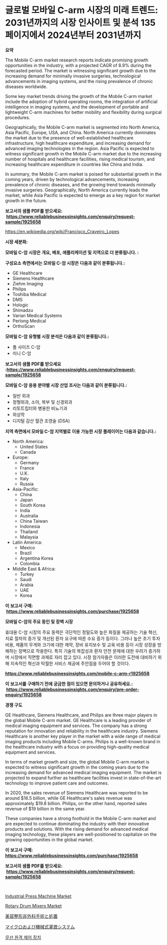 <p><h1>글로벌 모바일 C-arm 시장의 미래 트렌드: 2031년까지의 시장 인사이트 및 분석 135페이지에서 2024년부터 2031년까지</h1></p><p><strong>요약</strong></p>
<p><p>The Mobile C-arm market research reports indicate promising growth opportunities in the industry, with a projected CAGR of 8.9% during the forecasted period. The market is witnessing significant growth due to the increasing demand for minimally invasive surgeries, technological advancements in imaging systems, and the rising prevalence of chronic diseases worldwide.</p><p>Some key market trends driving the growth of the Mobile C-arm market include the adoption of hybrid operating rooms, the integration of artificial intelligence in imaging systems, and the development of portable and lightweight C-arm machines for better mobility and flexibility during surgical procedures.</p><p>Geographically, the Mobile C-arm market is segmented into North America, Asia Pacific, Europe, USA, and China. North America currently dominates the market due to the presence of well-established healthcare infrastructure, high healthcare expenditure, and increasing demand for advanced imaging technologies in the region. Asia Pacific is expected to witness significant growth in the Mobile C-arm market due to the increasing number of hospitals and healthcare facilities, rising medical tourism, and increasing healthcare expenditure in countries like China and India.</p><p>In summary, the Mobile C-arm market is poised for substantial growth in the coming years, driven by technological advancements, increasing prevalence of chronic diseases, and the growing trend towards minimally invasive surgeries. Geographically, North America currently leads the market, while Asia Pacific is expected to emerge as a key region for market growth in the future.</p></p>
<p><strong>보고서의 샘플 PDF를 받으세요: &nbsp;<a href="https://www.reliablebusinessinsights.com/enquiry/request-sample/1925658">https://www.reliablebusinessinsights.com/enquiry/request-sample/1925658</a></strong></p>
<p><a href="https://en.wikipedia.org/wiki/Francisco_Craveiro_Lopes">https://en.wikipedia.org/wiki/Francisco_Craveiro_Lopes</a></p>
<p><strong>시장 세분화:</strong></p>
<p><strong> 모바일 C-암 시장은 개요, 배포, 애플리케이션 및 지역으로 더 분류됩니다. :</strong></p>
<p><strong>구성요소 측면에서는 모바일 C-암 시장은 다음과 같이 분류됩니다.:</strong></p>
<p><ul><li>GE Healthcare</li><li>Siemens Healthcare</li><li>Ziehm Imaging</li><li>Philips</li><li>Toshiba Medical</li><li>DMS</li><li>Hologic</li><li>Shimadzu</li><li>Varian Medical Systems</li><li>Perlong Medical</li><li>OrthoScan</li></ul></p>
<p><strong> 모바일 C-암 유형별 시장 분석은 다음과 같이 분류됩니다.:</strong></p>
<p><ul><li>풀 사이즈 C-암</li><li>미니 C-암</li></ul></p>
<p><strong>보고서의 샘플 PDF를 받으세요 :<a href="https://www.reliablebusinessinsights.com/enquiry/request-sample/1925658">https://www.reliablebusinessinsights.com/enquiry/request-sample/1925658</a></strong></p>
<p><strong> 모바일 C-암 응용 분야별 시장 산업 조사는 다음과 같이 분류됩니다.:</strong></p>
<p><ul><li>일반 외과</li><li>정형외과, 소아, 복부 및 신경외과</li><li>리토트립터와 병용한 비뇨기과</li><li>외상학</li><li>디지털 감산 혈관 조영술 (DSA)</li></ul></p>
<p><strong>지역 측면에서 모바일 C-암 지역별로 이용 가능한 시장 플레이어는 다음과 같습니다.:</strong></p>
<p><ul>
    <li>
        North America:
        <ul>
            <li>United States</li>
            <li>Canada</li>
        </ul>
    </li>
    <li>
        Europe:
        <ul>
            <li>Germany</li>
            <li>France</li>
            <li>U.K.</li>
            <li>Italy</li>
            <li>Russia</li>
        </ul>
    </li>
    <li>
        Asia-Pacific:
        <ul>
            <li>China</li>
            <li>Japan</li>
            <li>South Korea</li>
            <li>India</li>
            <li>Australia</li>
            <li>China Taiwan</li>
            <li>Indonesia</li>
            <li>Thailand</li>
            <li>Malaysia</li>
        </ul>
    </li>
    <li>
        Latin America:
        <ul>
            <li>Mexico</li>
            <li>Brazil</li>
            <li>Argentina Korea</li>
            <li>Colombia</li>
        </ul>
    </li>
    <li>
        Middle East & Africa:
        <ul>
            <li>Turkey</li>
            <li>Saudi</li>
            <li>Arabia</li>
            <li>UAE</li>
            <li>Korea</li>
        </ul>
    </li>
    </ul></p>
<p><strong>이 보고서 구매: &nbsp;<a href="https://www.reliablebusinessinsights.com/purchase/1925658">https://www.reliablebusinessinsights.com/purchase/1925658</a></strong></p>
<p><strong>모바일 C-암의 주요 동인 및 장벽 시장</strong></p>
<p><p>휴대용 C-암 시장의 주요 동력은 극단적인 정밀도와 높은 화질을 제공하는 기술 혁신, 치료 절차의 증가 및 개선된 환자 요구에 따른 수요 증가 등이다. 그러나 높은 초기 투자 비용, 제품의 무게와 크기에 대한 제약, 장비 유지보수 및 교육 비용 등이 시장 성장을 방해하는 장벽으로 작용한다. 특히 기술의 복잡성과 환자 안전 문제에 대한 우려가 증가하며 시장에서 직면할 과제로 자리 잡고 있다. 시장 참가자들은 이러한 도전에 대비하기 위해 지속적인 혁신과 탁월한 서비스 제공에 주안점을 두어야 할 것이다.</p></p>
<p><strong><a href="https://www.reliablebusinessinsights.com/mobile-c-arm-r1925658">https://www.reliablebusinessinsights.com/mobile-c-arm-r1925658</a></strong></p>
<p><strong>이 보고서를 구매하기 전에 궁금한 점이 있으면 문의하거나 공유하세요.: &nbsp;<a href="https://www.reliablebusinessinsights.com/enquiry/pre-order-enquiry/1925658">https://www.reliablebusinessinsights.com/enquiry/pre-order-enquiry/1925658</a></strong></p>
<p><strong>경쟁 구도</strong></p>
<p><p>GE Healthcare, Siemens Healthcare, and Philips are three major players in the global Mobile C-arm market. GE Healthcare is a leading provider of medical imaging equipment and services. The company has a strong reputation for innovation and reliability in the healthcare industry. Siemens Healthcare is another key player in the market with a wide range of medical imaging products including Mobile C-arms. Philips is a well-known brand in the healthcare industry with a focus on providing high-quality medical equipment and services.</p><p>In terms of market growth and size, the global Mobile C-arm market is expected to witness significant growth in the coming years due to the increasing demand for advanced medical imaging equipment. The market is projected to expand further as healthcare facilities invest in state-of-the-art technology to improve patient care and outcomes.</p><p>In 2020, the sales revenue of Siemens Healthcare was reported to be around $16.5 billion, while GE Healthcare's sales revenue was approximately $19.8 billion. Philips, on the other hand, reported sales revenue of $19 billion in the same year.</p><p>These companies have a strong foothold in the Mobile C-arm market and are expected to continue dominating the industry with their innovative products and solutions. With the rising demand for advanced medical imaging technology, these players are well-positioned to capitalize on the growing opportunities in the global market.</p></p>
<p><strong>이 보고서 구매: &nbsp; <a href="https://www.reliablebusinessinsights.com/purchase/1925658">https://www.reliablebusinessinsights.com/purchase/1925658</a></strong></p>
<p><strong>보고서의 샘플 PDF를 받으세요: &nbsp;<a href="https://www.reliablebusinessinsights.com/enquiry/request-sample/1925658">https://www.reliablebusinessinsights.com/enquiry/request-sample/1925658</a></strong><strong></strong></p>
<p>&nbsp;</p>
<p><p><a href="https://github.com/syaifulanwaramsyori/Market-Research-Report-List-1/blob/main/industrial-press-machine-market.md">Industrial Press Machine Market</a></p><p><a href="https://github.com/vregtldg37/Market-Research-Report-List-1/blob/main/rotary-drum-mixers-market.md">Rotary Drum Mixers Market</a></p><p><a href="https://github.com/zjkmgcs938405/Market-Research-Report-List-2/blob/main/8741172160460.md">美容整形非外科手術と処置</a></p><p><a href="https://github.com/roulaayoub-saad/Market-Research-Report-List-2/blob/main/6938422160461.md">マイクロおよび機械式灌漑システム</a></p><p><a href="https://github.com/rustymarie2024/Market-Research-Report-List-1/blob/main/7277384172565.md">무선 원격 제어 장치</a></p></p>